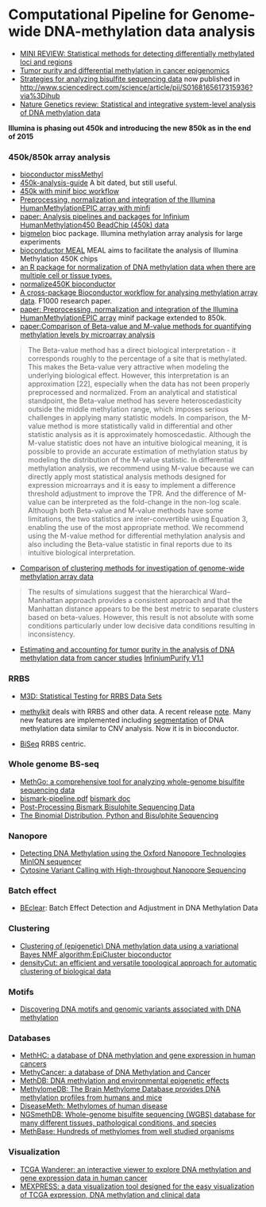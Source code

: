 # Computational Pipeline for Genome-wide DNA-methylation data analysis

* [MINI REVIEW: Statistical methods for detecting differentially methylated loci and regions](http://biorxiv.org/content/biorxiv/early/2014/07/15/007120.full.pdf)
* [Tumor purity and differential methylation in cancer epigenomics](http://bfg.oxfordjournals.org/content/early/2016/05/18/bfgp.elw016.long)
* [Strategies for analyzing bisulfite sequencing data](http://www.biorxiv.org/content/early/2017/02/17/109512) now published in  http://www.sciencedirect.com/science/article/pii/S0168165617315936?via%3Dihub
* [Nature Genetics review: Statistical and integrative system-level analysis of DNA methylation data](https://www.nature.com/articles/nrg.2017.86)


**Illumina is phasing out 450k and introducing the new 850k as in the end of 2015**
### 450k/850k array analysis
* [bioconductor missMethyl](https://www.bioconductor.org/packages/release/bioc/html/missMethyl.html)  
* [450k-analysis-guide](https://github.com/crazyhottommy/450k-analysis-guide) A bit dated, but still useful.
* [450k with minif bioc workflow](https://www.bioconductor.org/help/course-materials/2015/BioC2015/methylation450k.html)
* [Preprocessing, normalization and integration of the Illumina HumanMethylationEPIC array with minfi](http://bioinformatics.oxfordjournals.org/content/early/2016/12/28/bioinformatics.btw691.full)
* [paper: Analysis pipelines and packages for Infinium HumanMethylation450 BeadChip (450k) data](http://www.sciencedirect.com/science/article/pii/S1046202314002692)
* [bigmelon](http://bioconductor.org/packages/devel/bioc/html/bigmelon.html) bioc package. Illumina methylation array analysis for large experiments
* [bioconductor MEAL](http://bioconductor.org/packages/devel/bioc/vignettes/MEAL/inst/doc/MEAL.html) MEAL aims to facilitate the analysis of Illumina Methylation 450K chips   
* [an R package for normalization of DNA methylation data when there are multiple cell or tissue types.](https://github.com/GreenwoodLab/funtooNorm)
* [normalize450K bioconductor](http://bioconductor.org/packages/devel/bioc/html/normalize450K.html)
* [A cross-package Bioconductor workflow for analysing methylation array data](http://f1000research.com/articles/5-1281/v1). F1000 research paper.
* [paper: Preprocessing, normalization and integration of the Illumina HumanMethylationEPIC array](http://biorxiv.org/content/early/2016/07/23/065490) minif package extended to 850k.
* [paper:Comparison of Beta-value and M-value methods for quantifying methylation levels by microarray analysis](http://bmcbioinformatics.biomedcentral.com/articles/10.1186/1471-2105-11-587)  

>The Beta-value method has a direct biological interpretation - it corresponds roughly to the percentage of a site that is methylated. This makes the Beta-value very attractive when modeling the underlying biological effect. However, this interpretation is an approximation [22], especially when the data has not been properly preprocessed and normalized. From an analytical and statistical standpoint, the Beta-value method has severe heteroscedasticity outside the middle methylation range, which imposes serious challenges in applying many statistic models. In comparison, the M-value method is more statistically valid in differential and other statistic analysis as it is approximately homoscedastic. Although the M-value statistic does not have an intuitive biological meaning, it is possible to provide an accurate estimation of methylation status by modeling the distribution of the M-value statistic. In differential methylation analysis, we recommend using M-value because we can directly apply most statistical analysis methods designed for expression microarrays and it is easy to implement a difference threshold adjustment to improve the TPR. And the difference of M-value can be interpreted as the fold-change in the non-log scale. Although both Beta-value and M-value methods have some limitations, the two statistics are inter-convertible using Equation 3, enabling the use of the most appropriate method. We recommend using the M-value method for differential methylation analysis and also including the Beta-value statistic in final reports due to its intuitive biological interpretation.

* [Comparison of clustering methods for investigation of genome-wide methylation array data](http://journal.frontiersin.org/article/10.3389/fgene.2011.00088/full)

>The results of simulations suggest that the hierarchical Ward–Manhattan approach provides a consistent approach and that the Manhattan distance appears to be the best metric to separate clusters based on beta-values. However, this result is not absolute with some conditions particularly under low decisive data conditions resulting in inconsistency.

* [Estimating and accounting for tumor purity in the analysis of DNA methylation data from cancer studies](https://genomebiology.biomedcentral.com/articles/10.1186/s13059-016-1143-5) [InfiniumPurify V1.1](https://zenodo.org/record/200214#.WP6xg7YrKuU)

### RRBS
* [M3D: Statistical Testing for RRBS Data Sets](https://www.bioconductor.org/packages/release/bioc/vignettes/M3D/inst/doc/M3D_vignette.pdf)  

* [methylkit](https://github.com/al2na/methylKit) deals with RRBS and other data. A recent release [note](http://zvfak.blogspot.com/2016/06/methylkit-v096.html). Many new features are implemented including [segmentation](http://zvfak.blogspot.de/2015/06/segmentation-of-methylation-profiles.html) of DNA methylation data similar to CNV analysis. Now it is in bioconductor.

* [BiSeq](https://www.bioconductor.org/packages/release/bioc/html/BiSeq.html) RRBS centric.

### Whole genome BS-seq
* [MethGo: a comprehensive tool for analyzing whole-genome bisulfite sequencing data](http://paoyangchen-laboratory.github.io/methgo/) 
* [bismark-pipeline.pdf](https://github.com/crazyhottommy/DNA-methylation-analysis/files/92245/bismark-pipeline.pdf) [bismark doc](https://github.com/FelixKrueger/Bismark/blob/master/Docs/README.md#viii-notes-about-different-library-types-and-commercial-kits)
* [Post-Processing Bismark Bisulphite Sequencing Data](http://blog.mcbryan.co.uk/2013/02/post-processing-bismark-bisulphite.html)  
* [The Binomial Distribution, Python and Bisulphite Sequencing](http://blog.mcbryan.co.uk/2013/02/the-binomial-distribution-python-and.html) 

### Nanopore
* [Detecting DNA Methylation using the Oxford Nanopore Technologies MinION sequencer](http://biorxiv.org/content/early/2016/04/04/047142)
* [Cytosine Variant Calling with High-throughput Nanopore Sequencing](http://biorxiv.org/content/early/2016/04/04/047134)

### Batch effect

* [BEclear](http://journals.plos.org/plosone/article?id=10.1371/journal.pone.0159921): Batch Effect Detection and Adjustment in DNA Methylation Data

### Clustering
* [Clustering of (epigenetic) DNA methylation data using a variational Bayes NMF algorithm:EpiCluster bioconductor ](http://bioconductor.org/packages/devel/bioc/html/EpiCluster.html)
* [densityCut: an efficient and versatile topological approach for automatic clustering of biological data](http://m.bioinformatics.oxfordjournals.org/content/early/2016/04/23/bioinformatics.btw227.short?rss=1)

### Motifs 
* [Discovering DNA motifs and genomic variants associated with DNA methylation](http://biorxiv.org/content/early/2016/09/06/073809)

### Databases
* [MethHC: a database of DNA methylation and gene expression in human cancers](http://methhc.mbc.nctu.edu.tw/php/index.php)
* [MethyCancer: a database of DNA Methylation and Cancer](http://methycancer.psych.ac.cn/)
* [MethDB: DNA methylation and environmental epigenetic effects](http://www.methdb.net/)
* [MethylomeDB: The Brain Methylome Database provides DNA methylation profiles from humans and mice](https://epigenie.com/epigenetic-tools-and-databases/)
* [DiseaseMeth: Methylomes of human disease](https://epigenie.com/epigenetic-tools-and-databases/)
* [NGSmethDB: Whole-genome bisulfite sequencing (WGBS) database for many different tissues, pathological conditions, and species](https://epigenie.com/epigenetic-tools-and-databases/)
* [MethBase: Hundreds of methylomes from well studied organisms](https://epigenie.com/epigenetic-tools-and-databases/)

### Visualization
* [TCGA Wanderer: an interactive viewer to explore DNA methylation and gene expression data in human cancer](http://maplab.imppc.org/wanderer/)
* [MEXPRESS: a data visualization tool designed for the easy visualization of TCGA expression, DNA methylation and clinical data](https://mexpress.be/about)
